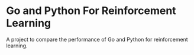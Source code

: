 # Go and Python For Reinforcement Learning

A project to compare the performance of Go and Python for reinforcement learning.
